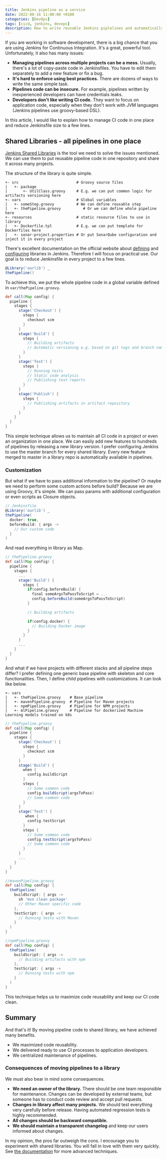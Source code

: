 ```yaml
---
title: Jenkins pipeline as a service
date: 2022-08-16 11:00:00 +0100
categories: [DevOps]
tags: [cicd, jenkins, devops]
description: How to write reusable Jenkins piplelines and automatically use them in hundreds of projects using Jenkins Shared Libraries and plugins.
---
```

If you are working in software development, there is a big chance that you are using Jenkins for Continuous Integration. It's a great, powerful tool. Unfortunately, it also has many issues:
* **Managing pipelines across multiple projects can be a mess.** Usually, there's a lot of copy-paste code in Jenkinsfiles. You have to edit them separately to add a new feature or fix a bug.
* **It's hard to enforce using best practices.** There are dozens of ways to write the same simple task.
* **Pipelines code can be insecure.** For example, pipelines written by inexperienced developers can have credentials leaks.
* **Developers don't like writing CI code.** They want to focus on application code, especially when they don't work with JVM languages (Jenkins pipelines use groovy-based DSL).

In this article, I would like to explain how to manage CI code in one place and reduce Jenkinsfile size to a few lines.

## Shared Libraries - all pipelines in one place

[Jenkins Shared Libraries](https://www.jenkins.io/doc/book/pipeline/shared-libraries/) is the tool we need to solve the issues mentioned. We can use them to put reusable pipeline code in one repository and share it across many projects.

The structure of the library is quite simple.

```
+- src                          # Groovy source files
|   +- package
|       +- UtilClass.groovy     # E.g. we can put common logic for artifacts versioning here
+- vars                         # Global variables
|   +- someStep.groovy          # We can define reusable step
|   +- thePipeline.groovy          # Or we can define whole pipeline here
+- resources                    # static resource files to use in library
|   +- Dockerfile.tpl           # E.g. we can put template for Dockerfiles here
|   +- sonar-project.properties # Or put SonarQube configuration and inject it in every project
```

There's excellent documentation on the official website about [defining](https://www.jenkins.io/doc/book/pipeline/shared-libraries/#defining-shared-libraries) and [configuring](https://www.jenkins.io/doc/book/pipeline/shared-libraries/#using-libraries) libraries in Jenkins. Therefore I will focus on practical use. Our goal is to reduce Jenkinsfile in every project to a few lines.

```groovy
@Library('ourlib') _
thePipeline()
```

To achieve this, we put the whole pipeline code in a global variable defined in `var/thePipeline.groovy`.

```groovy
def call(Map config) {
  pipeline {
    stages {
      stage('Checkout') {
        steps {
          checkout scm
        }
      }
      stage('Build') {
        steps {
          // Building artifacts
          // Automatic versioning e.g. based on git tags and branch names
        }
      }
      stage('Test') {
        steps {
          // Running tests
          // Static code analysis
          // Publishing test reports
        }
      }
      stage('Publish') {
        steps {
          // Publishing artifacts in artifact repository
        }
      }
    }
  }
}
```

This simple technique allows us to maintain all CI code in a project or even an organization in one place. We can easily add new features to hundreds of pipelines by releasing a new library version. I prefer configuring Jenkins to use the master branch for every shared library. Every new feature merged to master in a library repo is automatically available in pipelines.

### Customization

But what if we have to pass additional information to the pipeline? Or maybe we need to perform some custom actions before build? Because we are using Groovy, it's simple. We can pass params with additional configuration or even scripts as Closure objects.

```groovy
// Jenkinsfile
@Library('ourlib') _
thePipeline(
  docker: true,
  beforeBuild: { args ->
    // Our custom code
  }
)
```

And read everything in library as Map.
```groovy
// thePipeline.groovy
def call(Map config) {
  pipeline {
    stages {
      ...
      stage('Build') {
        steps {
          if(config.beforeBuild) {
            final someArgsToPassToScript = ...
            config.beforeBuild(someArgsToPassToScript)
          }

          // Building artifacts

          if(config.docker) {
            // Building Docker image
          }
        }
      }
      ...
    }
  }
}
```

And what if we have projects with different stacks and all pipeline steps differ? I prefer defining one generic base pipeline with skeleton and core functionalities. Then, I define child pipelines with customizations. It can look like below.

```
+- vars
|   +- thePipeline.groovy    # Base pipeline
|   +- mavenPipeline.groovy  # Pipeline for Maven projects
|   +- npmPipeline.groovy    # Pipeline for NPM projects
|   +- mlPipeline.groovy     # Pipeline for dockerized Machine Learning models trained on k8s
```

```groovy
// thePipeline.groovy
def call(Map config) {
  pipeline {
    stages {
      stage('Checkout') {
        steps {
          checkout scm
        }
      }
      stage('Build') {
        when {
          config.buildScript
        }
        steps {
          // Some common code
          config.buildScript(argsToPass)
          // Some common code
        }
      }
      stage('Test') {
         when {
          config.testScript
        }
        steps {
          // Some common code
          config.testScript(argsToPass)
          // Some common code
        }
      }
      ...
    }
  }
}

//mavenPipeline.groovy
def call(Map config) {
  thePipeline(
    buildScript: { args ->
      sh 'mvn clean package'
      // Other Maven specific code
    },
    testScript: { args ->
      // Running tests with Maven
    }
  )
}

//npmPipeline.groovy
def call(Map config) {
  thePipeline(
    buildScript: { args ->
      // Building artifacts with npm
    },
    testScript: { args ->
      // Running tests with npm
    }
  )
}
```

This technique helps us to maximize code reusability and keep our CI code clean.

## Summary

And that's it! By moving pipeline code to shared library, we have achieved many benefits.
* We maximized code reusability.
* We delivered ready to use CI processes to application developers.
* We centralized maintenance of pipelines.

### Consequences of moving pipelines to a library

We must also bear in mind some consequences.
* **We need an owner of the library.** There should be one team responsible for maintenance. Changes can be developed by external teams, but someone has to conduct code review and accept pull requests.
* **Changes in library affect many projects.** We should test everything very carefully before release. Having automated regression tests is highly recommended.
* **All changes should be backward compatible.**
* **We should maintain a transparent changelog** and keep our users informed about changes.

In my opinion, the pros far outweigh the cons. I encourage you to experiment with shared libraries. You will fall in love with them very quickly. See [the documentation](https://www.jenkins.io/doc/book/pipeline/shared-libraries/#writing-libraries) for more advanced techniques.


